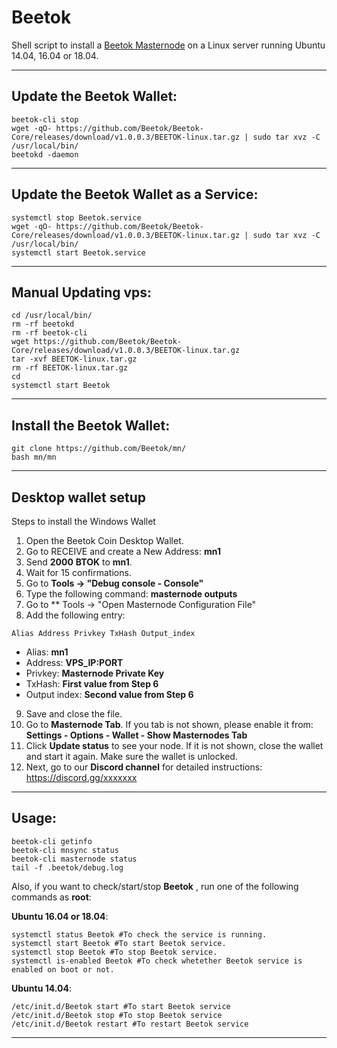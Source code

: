 # Beetok
Shell script to install a [Beetok Masternode](https://www.beetok.io/) on a Linux server running Ubuntu 14.04, 16.04 or 18.04.

***
## Update the Beetok Wallet:
```
beetok-cli stop
wget -qO- https://github.com/Beetok/Beetok-Core/releases/download/v1.0.0.3/BEETOK-linux.tar.gz | sudo tar xvz -C /usr/local/bin/
beetokd -daemon
```
***
## Update the Beetok Wallet as a Service:
```
systemctl stop Beetok.service
wget -qO- https://github.com/Beetok/Beetok-Core/releases/download/v1.0.0.3/BEETOK-linux.tar.gz | sudo tar xvz -C /usr/local/bin/
systemctl start Beetok.service
```
***
## Manual Updating vps:
```
cd /usr/local/bin/
rm -rf beetokd
rm -rf beetok-cli
wget https://github.com/Beetok/Beetok-Core/releases/download/v1.0.0.3/BEETOK-linux.tar.gz
tar -xvf BEETOK-linux.tar.gz
rm -rf BEETOK-linux.tar.gz
cd
systemctl start Beetok
```
***
## Install the Beetok Wallet:
```
git clone https://github.com/Beetok/mn/
bash mn/mn
```

***
## Desktop wallet setup
Steps to install the Windows Wallet
1. Open the Beetok Coin Desktop Wallet.
2. Go to RECEIVE and create a New Address: **mn1**
3. Send **2000** **BTOK** to **mn1**.
4. Wait for 15 confirmations.
5. Go to **Tools -> "Debug console - Console"**
6. Type the following command: **masternode outputs**
7. Go to  ** Tools -> "Open Masternode Configuration File"
8. Add the following entry:
```
Alias Address Privkey TxHash Output_index
```
* Alias: **mn1**
* Address: **VPS_IP:PORT**
* Privkey: **Masternode Private Key**
* TxHash: **First value from Step 6**
* Output index:  **Second value from Step 6**
9. Save and close the file.
10. Go to **Masternode Tab**. If you tab is not shown, please enable it from: **Settings - Options - Wallet - Show Masternodes Tab**
11. Click **Update status** to see your node. If it is not shown, close the wallet and start it again. Make sure the wallet is unlocked.
12. Next, go to our **Discord channel** for detailed instructions: https://discord.gg/xxxxxxx
***

## Usage:
```
beetok-cli getinfo
beetok-cli mnsync status
beetok-cli masternode status
tail -f .beetok/debug.log
```
Also, if you want to check/start/stop **Beetok** , run one of the following commands as **root**:

**Ubuntu 16.04 or 18.04**:
```
systemctl status Beetok #To check the service is running.
systemctl start Beetok #To start Beetok service.
systemctl stop Beetok #To stop Beetok service.
systemctl is-enabled Beetok #To check whetether Beetok service is enabled on boot or not.
```
**Ubuntu 14.04**:  
```
/etc/init.d/Beetok start #To start Beetok service
/etc/init.d/Beetok stop #To stop Beetok service
/etc/init.d/Beetok restart #To restart Beetok service
```
***
